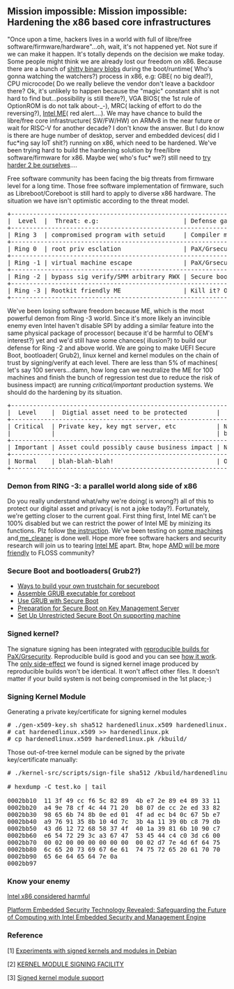 ## Mission impossible: Mission impossible: Hardening the x86 based core infrastructures

"Once upon a time, hackers lives in a world with full of libre/free software/firmware/hardware"...oh, wait, it's not happened yet. Not sure if we can make it happen. It's totally depends on the decision we make today. Some people might think we are already lost our freedom on x86. Because there are a bunch of [shitty binary blobs](https://www.coreboot.org/Binary_situation) during the boot/runtime( Who's gonna watching the watchers?) process in x86, e.g: GBE( no big deal?), CPU microcode( Do we really believe the vendor don't leave a backdoor there? Ok, it's unlikely to happen because the "magic" constant shit is not hard to find but...possibility is still there?), VGA	BIOS( the 1st rule of OptionROM is do not talk about-_-), MRC( lacking of effort to do the reversing?), [Intel ME](https://github.com/hardenedlinux/firmware-anatomy/blob/master/hack_ME/me_info.md)( red alert....). We may have chance to build the libre/free core infrastructure( SW/FW/HW) on ARMv8 in the near future or wait for RISC-V for another decade? I don't know the answer. But I do know is there are huge number of desktop, server and embedded devices( did I fuc\*ing say IoT shit?) running on x86, which need to be hardened. We've been trying hard to build the hardening solution by free/libre software/firmware for x86. Maybe we( who's fuc\* we?) still need to [try harder 2 be ourselves](http://phenoelit.org/stuff/Zeronights_Keynote.pdf)....

Free software community has been facing the big threats from firmware level for a long time. Those free software implementation of firmware, such as Libreboot/Coreboot is still hard to apply to diverse x86 hardware. The situation we have isn't optimistic according to the threat model.


<pre>
+----------------------------------------------------------------------------------------+
|  Level  |  Threat: e.g:                       | Defense gate                           |
+----------------------------------------------------------------------------------------+
| Ring 3  | compromised program with setuid     | Compiler mitigation                    |
+----------------------------------------------------------------------------------------+
| Ring 0  | root priv esclation                 | PaX/Grsecurity                         |
+----------------------------------------------------------------------------------------+
| Ring -1 | virtual machine escape              | PaX/Grsecurity + Situational hardening |
+----------------------------------------------------------------------------------------+
| Ring -2 | bypass sig verify/SMM arbitrary RWX | Secure boot + Situational hardening    |
+----------------------------------------------------------------------------------------+
| Ring -3 | Rootkit friendly ME                 | Kill it? Or you better run /(-)\       |
+----------------------------------------------------------------------------------------+
</pre>


We've been losing software freedom because ME, which is the most powerful demon from Ring -3 world. Since it's more likely an invincible enemy even Intel haven't disable SPI by adding a similar feature into the same physical package of processor( because it'd be harmful to OEM's interest?) yet and we'd still have some chances( illusion?) to build our defense for Ring -2 and above world. We are going to make UEFI Secure Boot, bootloader( Grub2), linux kernel and kernel modules on the chain of trust by signing/verify at each level. There are less than 5% of machines( let's say 100 servers...damn, how long can we neutralize the ME for 100 machines and finish the bunch of regression test due to reduce the risk of business impact) are running *critical/important* production systems. We should do the hardening by its situation.

<pre>
+--------------------------------------------------------------------------------------------------------------------------------------------+
|  Level    |  Digtial asset need to be protected        |  Solution                                                                         |
+--------------------------------------------------------------------------------------------------------------------------------------------+
| Critical  | Private key, key mgt server, etc           | Neutralized ME + free/libre firmware + Secure/verified                            | 
|           |                                            | boot + reproducible builds for PaX/Grsecurity                                     |
+--------------------------------------------------------------------------------------------------------------------------------------------+
| Important | Asset could possibly cause business impact | Neutralized ME + Secure/verified + boot + reproducible builds for PaX/Grsecurity  |
+--------------------------------------------------------------------------------------------------------------------------------------------+
| Normal    | blah-blah-blah!                            | Original ME + Secure/verified + boot + reproducible builds for PaX/Grsecurity     |
+--------------------------------------------------------------------------------------------------------------------------------------------+
</pre>

### Demon from RING -3: a parallel world along side of x86
Do you really understand what/why we're doing( is wrong?) all of this to protect our digital asset and privacy( is not a joke today?). Fortunately, we're getting closer to the current goal. First thing first, Intel ME can't be 100% disabled but we can restrict the power of Intel ME by minizing its functions. Plz follow [the instruction](https://hardenedlinux.github.io/firmware/2016/11/17/neutralize_ME_firmware_on_sandybridge_and_ivybridge.html). We've been testing on [some machines](https://github.com/hardenedlinux/hardenedlinux_profiles/tree/master/coreboot) and[ me_cleaner](https://github.com/corna/me_cleaner/) is done well. Hope more free software hackers and security research will join us to tearing [Intel ME](https://github.com/hardenedlinux/firmware-anatomy/blob/master/hack_ME/me_info.md) apart. Btw, hope [AMD will be more friendly](https://www.reddit.com/r/Amd/comments/5x4hxu/we_are_amd_creators_of_athlon_radeon_and_other/dekwva9/) to FLOSS community?


### Secure Boot and bootloaders( Grub2?)
* [Ways to build your own trustchain for secureboot](https://github.com/hardenedlinux/Debian-GNU-Linux-Profiles/blob/master/docs/hardened_boot/build-secureboot-trustchain.md)
* [Assemble GRUB executable for coreboot](https://github.com/hardenedlinux/Debian-GNU-Linux-Profiles/blob/master/docs/hardened_boot/grub-for-coreboot.md)
* [Use GRUB with Secure Boot](https://github.com/hardenedlinux/Debian-GNU-Linux-Profiles/blob/master/docs/hardened_boot/grub-with-secure-boot.md)
* [Preparation for Secure Boot on Key Management Server](https://github.com/hardenedlinux/Debian-GNU-Linux-Profiles/blob/master/docs/hardened_boot/preparation-for-secureboot-on-km-server.md)
* [Set Up Unrestricted Secure Boot On supporting machine](https://github.com/hardenedlinux/Debian-GNU-Linux-Profiles/blob/master/docs/hardened_boot/setup-unrestricted-secureboot-on-supporting-machine.md)


### Signed kernel?

The signature signing has been integrated with [reproducible builds for PaX/Grsecurity](https://github.com/hardenedlinux/grsecurity-reproducible-build). Reproducible build is good and you can see [how it work](https://github.com/hardenedlinux/grsecurity-reproducible-build/blob/master/THEORY.md). The [only side-effect](https://github.com/hardenedlinux/grsecurity-reproducible-build#signature-siging-for-secure-boot) we found is signed kernel image produced by reproducible builds won't be identical. It won't affect other files. It doesn't matter if your build system is not being compromised in the 1st place;-)


### Signing Kernel Module

Generating a private key/certificate for signing kernel modules

<pre>
# ./gen-x509-key.sh sha512 hardenedlinux.x509 hardenedlinux.pk
# cat hardenedlinux.x509 >> hardenedlinux.pk
# cp hardenedlinux.x509 hardenedlinux.pk /kbuild/
</pre>


Those out-of-tree kernel module can be signed by the private key/certificate manually:

<pre>
# ./kernel-src/scripts/sign-file sha512 /kbuild/hardenedlinux.pk /kbuild/hardenedlinux.x509 test.ko

# hexdump -C test.ko | tail

0002bb10  11 3f 49 cc f6 5c 82 89  4b e7 2e 89 e4 89 33 11  |.?I..\..K.....3.|
0002bb20  a4 9e 78 cf 4c 44 71 20  b8 07 de cc 2e ed 33 82  |..x.LDq ......3.|
0002bb30  98 65 6b 74 8b 0e ed 01  4f ad ec b4 0c 67 5b e7  |.ekt....O....g[.|
0002bb40  a9 76 91 35 8b 10 4d 7c  3b 4a 11 39 0b c8 79 db  |.v.5..M|;J.9..y.|
0002bb50  43 d6 12 72 68 58 37 4f  40 1a 39 81 6b 10 90 c7  |C..rhX7O@.9.k...|
0002bb60  e6 54 72 29 3c a3 67 47  53 45 44 c4 c0 3d c6 00  |.Tr)<.gGSED..=..|
0002bb70  00 02 00 00 00 00 00 00  00 02 d7 7e 4d 6f 64 75  |...........~Modu|
0002bb80  6c 65 20 73 69 67 6e 61  74 75 72 65 20 61 70 70  |le signature app|
0002bb90  65 6e 64 65 64 7e 0a                              |ended~.|
0002bb97
</pre>


### Know your enemy
[Intel x86 considered harmful](https://blog.invisiblethings.org/papers/2015/x86_harmful.pdf)

[Platform Embedded Security Technology Revealed: Safeguarding the Future of Computing with Intel Embedded Security and Management Engine](http://download.springer.com/static/pdf/940/bok%253A978-1-4302-6572-6.pdf?originUrl=http%3A%2F%2Flink.springer.com%2Fbook%2F10.1007%2F978-1-4302-6572-6&token2=exp=1482307879~acl=%2Fstatic%2Fpdf%2F940%2Fbok%25253A978-1-4302-6572-6.pdf%3ForiginUrl%3Dhttp%253A%252F%252Flink.springer.com%252Fbook%252F10.1007%252F978-1-4302-6572-6*~hmac=8dfe35980dc1ce90babcfe71699db6c5e9a745710f50ee2d3be6d58d053fee5b)


### Reference

[1] [Experiments with signed kernels and modules in Debian](https://womble.decadent.org.uk/blog/experiments-with-signed-kernels-and-modules-in-debian.html)

[2] [KERNEL MODULE SIGNING FACILITY](https://www.kernel.org/doc/Documentation/module-signing.txt)

[3] [Signed kernel module support](https://wiki.gentoo.org/wiki/Signed_kernel_module_support)
